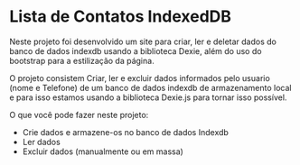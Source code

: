 # Lista de Contatos IndexedDB

Neste projeto foi desenvolvido um site para criar, ler e deletar dados do banco de dados indexdb usando a biblioteca Dexie, além do uso do bootstrap para a estilização da página.

O projeto consistem Criar, ler e excluir dados informados pelo usuario (nome e Telefone) de um banco de dados indexdb de armazenamento local e para isso estamos usando a biblioteca Dexie.js para tornar isso possível.

O que você pode fazer neste projeto:
* Crie dados e armazene-os no banco de dados Indexdb
* Ler dados
* Excluir dados (manualmente ou em massa)
